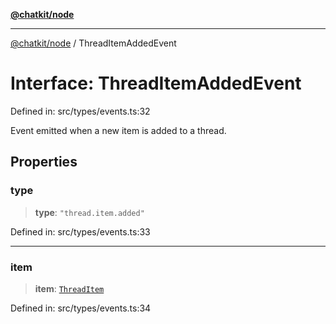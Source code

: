 [**@chatkit/node**](../README.md)

***

[@chatkit/node](../README.md) / ThreadItemAddedEvent

# Interface: ThreadItemAddedEvent

Defined in: src/types/events.ts:32

Event emitted when a new item is added to a thread.

## Properties

### type

> **type**: `"thread.item.added"`

Defined in: src/types/events.ts:33

***

### item

> **item**: [`ThreadItem`](../type-aliases/ThreadItem.md)

Defined in: src/types/events.ts:34
